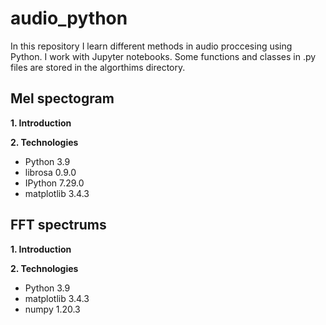 # audio_python

In this repository I learn different methods in audio proccesing using Python. 
I work with Jupyter notebooks. Some functions and classes in .py files are stored in the algorthims directory.

## Mel spectogram

**1. Introduction**


**2. Technologies**
* Python 3.9
* librosa 0.9.0
* IPython 7.29.0
* matplotlib 3.4.3
## FFT spectrums

**1. Introduction**


**2. Technologies**
* Python 3.9
* matplotlib 3.4.3
* numpy 1.20.3
